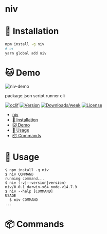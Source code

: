 niv
===

# 🚀 Installation

```bash
npm install -g niv
# or
yarn global add niv
```

# 🐱 Demo

![niv-demo](https://user-images.githubusercontent.com/24543982/89758815-a95cf000-db23-11ea-99d3-2317c54b93b0.gif)

package.json script runner cli

[![oclif](https://img.shields.io/badge/cli-oclif-brightgreen.svg)](https://oclif.io)
[![Version](https://img.shields.io/npm/v/niv.svg)](https://npmjs.org/package/niv)
[![Downloads/week](https://img.shields.io/npm/dw/niv.svg)](https://npmjs.org/package/niv)
[![License](https://img.shields.io/npm/l/niv.svg)](https://github.com/hota1024/niv/blob/master/package.json)

<!-- toc -->
- [niv](#niv)
- [🚀 Installation](#-installation)
- [🐱 Demo](#-demo)
- [📝 Usage](#-usage)
- [📦 Commands](#-commands)
<!-- tocstop -->
# 📝 Usage
<!-- usage -->
```sh-session
$ npm install -g niv
$ niv COMMAND
running command...
$ niv (-v|--version|version)
niv/0.0.1 darwin-x64 node-v14.7.0
$ niv --help [COMMAND]
USAGE
  $ niv COMMAND
...
```
<!-- usagestop -->
# 📦 Commands
<!-- commands -->

<!-- commandsstop -->
